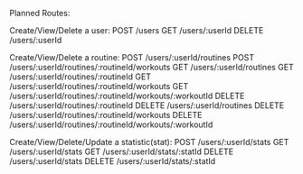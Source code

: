 Planned Routes:

Create/View/Delete a user:
	POST /users
	GET /users/:userId
	DELETE /users/:userId

Create/View/Delete a routine:
	POST /users/:userId/routines
	POST /users/:userId/routines/:routineId/workouts
	GET /users/:userId/routines
	GET /users/:userId/routines/:routineId
	GET /users/:userId/routines/:routineId/workouts
	GET /users/:userId/routines/:routineId/workouts/:workoutId
	DELETE /users/:userId/routines/:routineId
	DELETE /users/:userId/routines
	DELETE /users/:userId/routines/:routineId/workouts
	DELETE /users/:userId/routines/:routineId/workouts/:workoutId

Create/View/Delete/Update a statistic(stat):
	POST /users/:userId/stats
	GET /users/:userId/stats
	GET /users/:userId/stats/:statId
	DELETE /users/:userId/stats
	DELETE /users/:userId/stats/:statId
